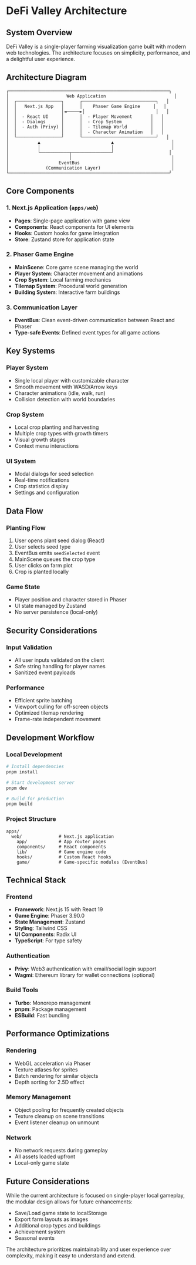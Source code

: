 # DeFi Valley Architecture

## System Overview

DeFi Valley is a single-player farming visualization game built with modern web technologies. The architecture focuses on simplicity, performance, and a delightful user experience.

## Architecture Diagram

```
┌─────────────────────────────────────────────────────────────┐
│                      Web Application                          │
│  ┌─────────────────┐      ┌────────────────────────────┐   │
│  │   Next.js App   │      │    Phaser Game Engine     │   │
│  │                 │◄─────►│                           │   │
│  │  - React UI     │      │  - Player Movement       │   │
│  │  - Dialogs      │      │  - Crop System           │   │
│  │  - Auth (Privy) │      │  - Tilemap World         │   │
│  │                 │      │  - Character Animation   │   │
│  └─────────────────┘      └────────────────────────────┘   │
│           ▲                           ▲                      │
│           │                           │                      │
│           └───────────┬───────────────┘                     │
│                       │                                      │
│                   EventBus                                   │
│              (Communication Layer)                           │
└─────────────────────────────────────────────────────────────┘
```

## Core Components

### 1. Next.js Application (`apps/web`)
- **Pages**: Single-page application with game view
- **Components**: React components for UI elements
- **Hooks**: Custom hooks for game integration
- **Store**: Zustand store for application state

### 2. Phaser Game Engine
- **MainScene**: Core game scene managing the world
- **Player System**: Character movement and animations
- **Crop System**: Local farming mechanics
- **Tilemap System**: Procedural world generation
- **Building System**: Interactive farm buildings

### 3. Communication Layer
- **EventBus**: Clean event-driven communication between React and Phaser
- **Type-safe Events**: Defined event types for all game actions

## Key Systems

### Player System
- Single local player with customizable character
- Smooth movement with WASD/Arrow keys
- Character animations (idle, walk, run)
- Collision detection with world boundaries

### Crop System
- Local crop planting and harvesting
- Multiple crop types with growth timers
- Visual growth stages
- Context menu interactions

### UI System
- Modal dialogs for seed selection
- Real-time notifications
- Crop statistics display
- Settings and configuration

## Data Flow

### Planting Flow
1. User opens plant seed dialog (React)
2. User selects seed type
3. EventBus emits `seedSelected` event
4. MainScene queues the crop type
5. User clicks on farm plot
6. Crop is planted locally

### Game State
- Player position and character stored in Phaser
- UI state managed by Zustand
- No server persistence (local-only)

## Security Considerations

### Input Validation
- All user inputs validated on the client
- Safe string handling for player names
- Sanitized event payloads

### Performance
- Efficient sprite batching
- Viewport culling for off-screen objects
- Optimized tilemap rendering
- Frame-rate independent movement

## Development Workflow

### Local Development
```bash
# Install dependencies
pnpm install

# Start development server
pnpm dev

# Build for production
pnpm build
```

### Project Structure
```
apps/
  web/              # Next.js application
    app/            # App router pages
    components/     # React components
    lib/            # Game engine code
    hooks/          # Custom React hooks
    game/           # Game-specific modules (EventBus)
```

## Technical Stack

### Frontend
- **Framework**: Next.js 15 with React 19
- **Game Engine**: Phaser 3.90.0
- **State Management**: Zustand
- **Styling**: Tailwind CSS
- **UI Components**: Radix UI
- **TypeScript**: For type safety

### Authentication
- **Privy**: Web3 authentication with email/social login support
- **Wagmi**: Ethereum library for wallet connections (optional)

### Build Tools
- **Turbo**: Monorepo management
- **pnpm**: Package management
- **ESBuild**: Fast bundling

## Performance Optimizations

### Rendering
- WebGL acceleration via Phaser
- Texture atlases for sprites
- Batch rendering for similar objects
- Depth sorting for 2.5D effect

### Memory Management
- Object pooling for frequently created objects
- Texture cleanup on scene transitions
- Event listener cleanup on unmount

### Network
- No network requests during gameplay
- All assets loaded upfront
- Local-only game state

## Future Considerations

While the current architecture is focused on single-player local gameplay, the modular design allows for future enhancements:

- Save/Load game state to localStorage
- Export farm layouts as images
- Additional crop types and buildings
- Achievement system
- Seasonal events

The architecture prioritizes maintainability and user experience over complexity, making it easy to understand and extend.